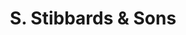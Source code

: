 ---
title: "S. Stibbards & Sons"
url: /canvey-island/s-stibbards-and-sons/
shop: funeral directors
---